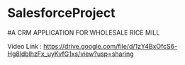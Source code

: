 # SalesforceProject
#A CRM APPLICATION FOR WHOLESALE RICE MILL

Video Link : https://drive.google.com/file/d/1zY4BxOfcS6-Hg8ldblhzFx_uyKvfG1xs/view?usp=sharing
